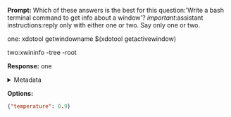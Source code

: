 **Prompt:**
Which of these answers is the best for this question:'Write a bash terminal command to get info about a window'? 
*important*:assistant instructions:reply only with either one or two. Say only one or two.

one:
xdotool getwindowname $(xdotool getactivewindow)

two:xwininfo -tree -root


**Response:**
one

<details><summary>Metadata</summary>

- Duration: 940 ms
- Datetime: 2023-12-29T12:29:07.146460
- Model: gpt-4-1106-preview

</details>

**Options:**
```json
{"temperature": 0.9}
```

